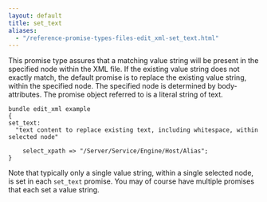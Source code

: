 ```yaml
---
layout: default
title: set_text
aliases:
  - "/reference-promise-types-files-edit_xml-set_text.html"
---
```


This promise type assures that a matching value string will be present in the
specified node within the XML file. If the existing value string does not
exactly match, the default promise is to replace the existing value string,
within the specified node. The specified node is determined by body-attributes.
The promise object referred to is a literal string of text.

```cf3
bundle edit_xml example
{
set_text:
  "text content to replace existing text, including whitespace, within selected node"

    select_xpath => "/Server/Service/Engine/Host/Alias";
}
```

Note that typically only a single value string, within a single selected
node, is set in each `set_text` promise. You may of course have multiple
promises that each set a value string.

